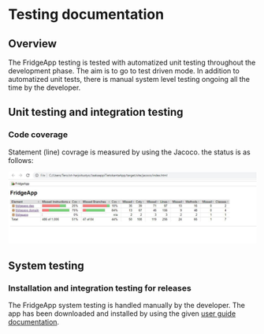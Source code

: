 # Testing documentation

## Overview
The FridgeApp testing is tested with automatized unit testing throughout the development phase. The aim is to go to test driven mode. In addition to automatized unit tests, there is manual system level testing ongoing all the time by the developer. 

## Unit testing and integration testing

### Code coverage
Statement (line) covrage is measured by using the Jacoco. the status is as follows:

<img src="https://github.com/terodotus/ot-harjoitustyo/blob/master/JaakaappiTietokantaApp/dokumentaatio/Kuvat/JacocoTestCoverage_1304.jpg" width=600 >

## System testing

### Installation and integration testing for releases
The FridgeApp system testing is handled manually by the developer. The app has been downloaded and installed by using the given [user guide documentation](https://github.com/terodotus/ot-harjoitustyo/blob/master/JaakaappiTietokantaApp/dokumentaatio/kayttoohje.md). 



